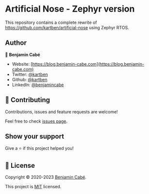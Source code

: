 # Artificial Nose - Zephyr version

This repository contains a complete rewrite of https://github.com/kartben/artificial-nose using
Zephyr RTOS.

## Author <!-- omit in toc -->

👤 **Benjamin Cabé**

- Website: [https://blog.benjamin-cabe.com](https://blog.benjamin-cabe.com)
- Twitter: [@kartben](https://twitter.com/kartben)
- Github: [@kartben](https://github.com/kartben)
- LinkedIn: [@benjamincabe](https://linkedin.com/in/benjamincabe)

## 🤝 Contributing <!-- omit in toc -->

Contributions, issues and feature requests are welcome!

Feel free to check [issues page](https://github.com/kartben/artificial-nose-zephyr/issues).

## Show your support <!-- omit in toc -->

Give a ⭐️ if this project helped you!

## 📝 License <!-- omit in toc -->

Copyright &copy; 2020-2023 [Benjamin Cabé](https://github.com/kartben).

This project is [MIT](/LICENSE) licensed.
